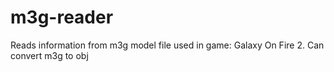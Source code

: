 # m3g-reader
Reads information from m3g model file used in game: Galaxy On Fire 2. Can convert m3g to obj
